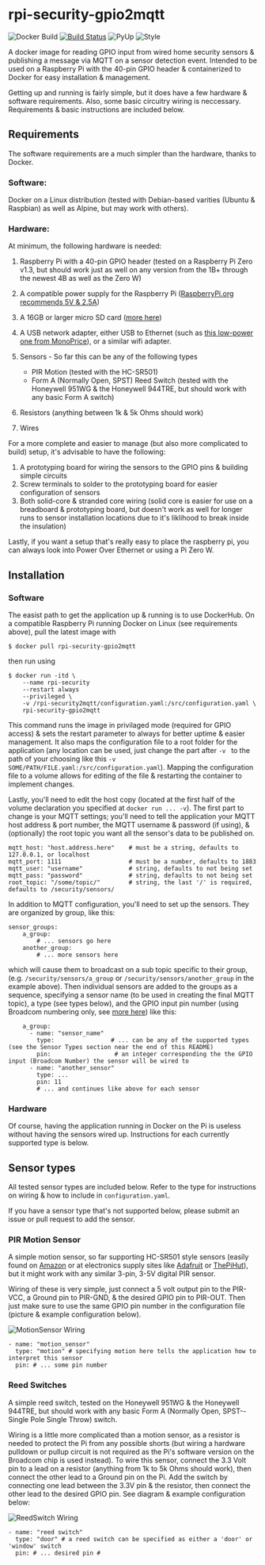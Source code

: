 # rpi-security-gpio2mqtt

![Docker Build](https://img.shields.io/docker/cloud/build/andrewchangdewitt/rpi-security-gpio2mqtt.svg)
[![Build Status](https://travis-ci.com/andrew-chang-dewitt/rpi-security-gpio2mqtt.svg?branch=master)](https://travis-ci.com/andrew-chang-dewitt/rpi-security-gpio2mqtt)
![PyUp](https://pyup.io/repos/github/andrew-chang-dewitt/rpi-security-gpio2mqtt/shield.svg?t=1580550872445)
![Style](https://img.shields.io/badge/code%20style-PEP8-informational)

A docker image for reading GPIO input from wired home security sensors & 
publishing a message via MQTT on a sensor detection event. Intended to be used 
on a Raspberry Pi with the 40-pin GPIO header & containerized to Docker for 
easy installation & management.

Getting up and running is fairly simple, but it does have a few hardware & software
requirements. Also, some basic circuitry wiring is neccessary. Requirements &
basic instructions are included below.

## Requirements

The software requirements are a much simpler than the hardware, thanks to Docker.

### Software:

Docker on a Linux distribution (tested with Debian-based varities (Ubuntu & Raspbian)
as well as Alpine, but may work with others).

### Hardware:

At minimum, the following hardware is needed:

1. Raspberry Pi with a 40-pin GPIO header (tested on a Raspberry Pi Zero v1.3, but
should work just as well on any version from the 1B+ through the newest 4B as well
as the Zero W)
2. A compatible power supply for the Raspberry Pi ([RaspberryPi.org recommends 5V & 2.5A](https://www.raspberrypi.org/documentation/hardware/raspberrypi/power/README.md))
2. A 16GB or larger micro SD card ([more here](https://www.raspberrypi.org/documentation/installation/sd-cards.md))
3. A USB network adapter, either USB to Ethernet (such as [this low-power one from MonoPrice](https://www.monoprice.com/product?c_id=&cp_id=&cs_id=&p_id=9466&sep=1&format=2)),
or a similar wifi adapter.
2. Sensors - So far this can be any of the following types

    - PIR Motion (tested with the HC-SR501)
    - Form A (Normally Open, SPST) Reed Switch (tested with the Honeywell 951WG & the 
    Honeywell 944TRE, but should work with any basic Form A switch)

3. Resistors (anything between 1k & 5k Ohms should work)
3. Wires

For a more complete and easier to manage (but also more complicated to build) setup, it's advisable to have the following:

1. A prototyping board for wiring the sensors to the GPIO pins & building simple circuits
2. Screw terminals to solder to the prototyping board for easier configuration of sensors
3. Both solid-core & stranded core wiring (solid core is easier for use on a breadboard &
prototyping board, but doesn't work as well for longer runs to sensor installation
locations due to it's liklihood to break inside the insulation)

Lastly, if you want a setup that's really easy to place the raspberry pi, you can always look
into Power Over Ethernet or using a Pi Zero W.

## Installation


### Software

The easist path to get the application up & running is to use DockerHub. On a compatible Raspberry Pi
running Docker on Linux (see requirements above), pull the latest image with

```
$ docker pull rpi-security-gpio2mqtt
```

then run using

```
$ docker run -itd \
    --name rpi-security
    --restart always
    --privileged \
    -v /rpi-security2mqtt/configuration.yaml:/src/configuration.yaml \
    rpi-security-gpio2mqtt
```

This command runs the image in privilaged mode (required for GPIO access) & sets the restart parameter to
always for better uptime & easier management. It also maps the configuration file to a root folder for the
application (any location can be used, just change the part after `-v ` to the path of your choosing like
this `-v SOME/PATH/FILE.yaml:/src/configuration.yaml`). Mapping the configuration file to a volume allows
for editing of the file & restarting the container to implement changes.

Lastly, you'll need to edit the host copy (located at the first half of the volume declaration you specified
at `docker run ... -v`). The first part to change is your MQTT settings; you'll need to tell the application
your MQTT host address & port number, the MQTT username & password (if using), & (optionally) the root topic
you want all the sensor's data to be published on.

```
mqtt_host: "host.address.here"    # must be a string, defaults to 127.0.0.1, or localhost
mqtt_port: 1111                   # must be a number, defaults to 1883
mqtt_user: "username"             # string, defaults to not being set
mqtt_pass: "password"             # string, defaults to not being set
root_topic: "/some/topic/"        # string, the last '/' is required, defaults to /security/sensors/
```

In addition to MQTT configuration, you'll need to set up the sensors. They are organized by group, like this:

```
sensor_groups:
    a_group:
        # ... sensors go here
    another_group:
        # ... more sensors here
```

which will cause them to broadcast on a sub topic specific to their group, (e.g. `/security/sensors/a_group`
or `/security/sensors/another_group` in the example above). Then individual sensors are added to the groups
as a sequence, specifying a sensor name (to be used in creating the final MQTT topic), a type (see types below),
and the GPIO input pin number (using Broadcom numbering only, see
[more here](https://www.raspberrypi.org/documentation/usage/gpio/))
like this:

```
    a_group:
      - name: "sensor_name"
        type:                # ... can be any of the supported types (see the Sensor Types section near the end of this README)
        pin:                  # an integer corresponding the the GPIO input (Broadcom Number) the sensor will be wired to
      - name: "another_sensor"
        type: ...
        pin: 11
        # ... and continues like above for each sensor
```

### Hardware

Of course, having the application running in Docker on the Pi is useless without having the sensors wired up.
Instructions for each currently supported type is below.

## Sensor types

All tested sensor types are included below. Refer to the type for instructions on wiring & how to include
in `configuration.yaml`.

If you have a sensor type that's not supported below, please submit an issue or pull request to add the sensor.

### PIR Motion Sensor

A simple motion sensor, so far supporting HC-SR501 style sensors (easily found on
[Amazon](https://www.amazon.com/gp/product/B012ZZ4LPM) or at electronics supply sites like
[Adafruit](https://www.adafruit.com/product/189) or
[ThePiHut](https://thepihut.com/products/pir-infrared-motion-sensor-hc-sr501)),
but it might work with any similar 3-pin, 3-5V digital PIR sensor.

Wiring of these is very simple, just connect a 5 volt output pin to the PIR-VCC, a Ground pin to PIR-GND, &
the desired GPIO pin to PIR-OUT. Then just make sure to use the same GPIO pin number in the configuration file
(picture & example configuration below).

![MotionSensor Wiring](https://raw.githubusercontent.com/andrew-chang-dewitt/rpi-security-gpio2mqtt/documentation/documentation/MotionSensor.png)

```
- name: "motion_sensor"
  type: "motion" # specifying motion here tells the application how to interpret this sensor
  pin: # ... some pin number
```

### Reed Switches

A simple reed switch, tested on the Honeywell 951WG & the Honeywell 944TRE, but should work with any basic
Form A (Normally Open, SPST--Single Pole Single Throw) switch.

Wiring is a little more complicated than a motion sensor, as a resistor is needed to protect the Pi from
any possible shorts (but wiring a hardware pulldown or pullup circuit is not required as the Pi's software
version on the Broadcom chip is used instead). To wire this sensor, connect the 3.3 Volt pin to a lead on
a resistor (anything from 1k to 5k Ohms should work), then connect the other lead to a Ground pin on the Pi.
Add the switch by connecting one lead between the 3.3V pin & the resistor, then connect the other lead to
the desired GPIO pin. See diagram & example configuration below:

![ReedSwitch Wiring](https://raw.githubusercontent.com/andrew-chang-dewitt/rpi-security-gpio2mqtt/documentation/documentation/ReedSwitch.png)

```
- name: "reed switch"
  type: "door" # a reed switch can be specified as either a 'door' or 'window' switch
  pin: # ... desired pin #
```
